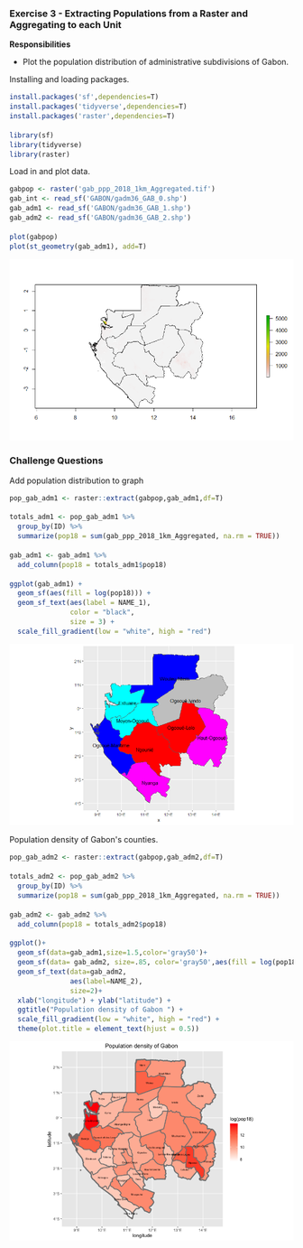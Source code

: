 ### Exercise 3 - Extracting Populations from a Raster and Aggregating to each Unit

**Responsibilities**

- Plot the population distribution of administrative subdivisions of Gabon.

Installing and loading packages.

```R
install.packages('sf',dependencies=T)
install.packages('tidyverse',dependencies=T)
install.packages('raster',dependencies=T)

library(sf)
library(tidyverse)
library(raster)
```

Load in and plot data.

```R
gabpop <- raster('gab_ppp_2018_1km_Aggregated.tif')
gab_int <- read_sf('GABON/gadm36_GAB_0.shp')
gab_adm1 <- read_sf('GABON/gadm36_GAB_1.shp')
gab_adm2 <- read_sf('GABON/gadm36_GAB_2.shp')

plot(gabpop)
plot(st_geometry(gab_adm1), add=T)
```

![](images/Ex3plot1.png)

### Challenge Questions

Add population distribution to graph

```R
pop_gab_adm1 <- raster::extract(gabpop,gab_adm1,df=T)

totals_adm1 <- pop_gab_adm1 %>%
  group_by(ID) %>%
  summarize(pop18 = sum(gab_ppp_2018_1km_Aggregated, na.rm = TRUE))

gab_adm1 <- gab_adm1 %>%
  add_column(pop18 = totals_adm1$pop18)

ggplot(gab_adm1) +
  geom_sf(aes(fill = log(pop18))) +
  geom_sf_text(aes(label = NAME_1),
               color = "black",
               size = 3) +
  scale_fill_gradient(low = "white", high = "red")
```

![](images/Ex3plot2.png)

Population density of Gabon's counties.

```R
pop_gab_adm2 <- raster::extract(gabpop,gab_adm2,df=T)

totals_adm2 <- pop_gab_adm2 %>%
  group_by(ID) %>%
  summarize(pop18 = sum(gab_ppp_2018_1km_Aggregated, na.rm = TRUE))

gab_adm2 <- gab_adm2 %>%
  add_column(pop18 = totals_adm2$pop18)

ggplot()+
  geom_sf(data=gab_adm1,size=1.5,color='gray50')+
  geom_sf(data= gab_adm2, size=.85, color='gray50',aes(fill = log(pop18)))+
  geom_sf_text(data=gab_adm2,
               aes(label=NAME_2),
               size=2)+
  xlab("longitude") + ylab("latitude") +
  ggtitle("Population density of Gabon ") +
  scale_fill_gradient(low = "white", high = "red") +
  theme(plot.title = element_text(hjust = 0.5))
```

![](images/Ex3plot3.png)


